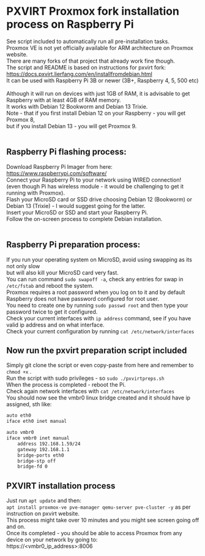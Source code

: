 # PXVIRT Proxmox fork installation process on Raspberry Pi <br />
See script included to automatically run all pre-installation tasks. <br />
Proxmox VE is not yet officially available for ARM architecture on Proxmox website. <br />
There are many forks of that project that already work fine though. <br />
The script and README is based on instructions for pxvirt fork: <br />
https://docs.pxvirt.lierfang.com/en/installfromdebian.html <br />
It can be used with Raspberry Pi 3B or newer (3B+, Raspberry 4, 5, 500 etc) <br /> <br />
Although it will run on devices with just 1GB of RAM, it is advisable to get Raspberry with at least 4GB of RAM memory. <br />
It works with Debian 12 Bookworm and Debian 13 Trixie. <br />
Note - that if you first install Debian 12 on your Raspberry - you will get Proxmox 8, <br />
but if you install Debian 13 - you will get Proxmox 9. <br /> <br />

## Raspberry Pi flashing process: <br />
Download Raspberry Pi Imager from here: https://www.raspberrypi.com/software/ <br /> 
Connect your Raspberry Pi to your network using WIRED connection! <br />
(even though Pi has wireless module - it would be challenging to get it running with Proxmox). <br />
Flash your MicroSD card or SSD drive choosing Debian 12 (Bookworm) or Debian 13 (Trixie) - I would suggest going for the latter. <br />
Insert your MicroSD or SSD and start your Raspberry Pi. <br />
Follow the on-screen process to complete Debian installation. <br /> <br />

## Raspberry Pi preparation process: <br />
If you run your operating system on MicroSD, avoid using swapping as its not only slow <br />
but will also kill your MicroSD card very fast. <br />
You can run command `sudo swapoff -a`, check any entries for swap in `/etc/fstab` and reboot the system. <br />
Proxmox requires a root password when you log on to it and by default Raspberry does not have password configured for root user. <br />
You need to create one by running `sudo passwd root` and then type your password twice to get it configured. <br />
Check your current interfaces with `ip address` command, see if you have valid ip address and on what interface. <br />
Check your current configuration by running `cat /etc/network/interfaces` <br />

## Now run the pxvirt preparation script included <br />
Simply git clone the script or even copy-paste from here and remember to `chmod +x` . <br />
Run the script with sudo privileges - so `sudo ./pxvirtpreps.sh` <br />
When the process is completed - reboot the Pi. <br />
Check again network interfaces with `cat /etc/network/interfaces` <br />
You should now see the vmbr0 linux bridge created and it should have ip assigned, sth like: <br />
```bash
auto eth0
iface eth0 inet manual

auto vmbr0
iface vmbr0 inet manual
    address 192.168.1.59/24
    gateway 192.168.1.1
    bridge-ports eth0
    bridge-stp off
    bridge-fd 0
```

## PXVIRT installation process <br />
Just run `apt update` and then: <br />
`apt install proxmox-ve pve-manager qemu-server pve-cluster -y` as per instruction on pxvirt website. <br />
This process might take over 10 minutes and you might see screen going off and on. <br />
Once its completed - you should be able to access Proxmox from any device on your network by going to: <br />
https://<vmbr0_ip_address>:8006 <br />

